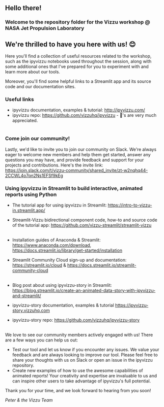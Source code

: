 ## Hello there!
### Welcome to the repository folder for the Vizzu workshop @ NASA Jet Propulsion Laboratory
## We're thrilled to have you here with us! :blush:

Here you'll find a collection of useful resources related to the workshop, such as the ipyvizzu notebooks used throughout the session, along with some additional ones that I've prepared for you to experiment with and learn more about our tools.

Moreover, you'll find some helpful links to a Streamlit app and its source code and our documentation sites.

### Useful links
- ipyvizzu documentation, examples & tutorial: http://ipyvizzu.com/ 
- ipyvizzu repo: https://github.com/vizzuhq/ipyvizzu - :star2:'s are very much appreciated.
<br/><br/>

### Come join our community!
Lastly, we'd like to invite you to join our community on Slack. We're always eager to welcome new members and help them get started, answer any questions you may have, and provide feedback and support for your projects and contributions. Here's the invite link: https://join.slack.com/t/vizzu-community/shared_invite/zt-w2nqhq44-2CCWL4o7qn2Ns1EFSf9kEg

### Using ipyvizzu in Streamlit to build interactive, animated reports using Python
- The tutorial app for using ipyvizzu in Streamlit: https://intro-to-vizzu-in.streamlit.app/
- Streamlit-Vizzu bidirectional component code, how-to and source code of the tutorial app: https://github.com/vizzu-streamlit/streamlit-vizzu
<br/><br/>
- Installation guides of Anaconda & Streamlit: https://www.anaconda.com/download, https://docs.streamlit.io/library/get-started/installation
- Streamlit Community Cloud sign-up and documentation: https://streamlit.io/cloud & https://docs.streamlit.io/streamlit-community-cloud
<br/><br/>

- Blog post about using ipyvizzu-story in Streamlit: https://blog.streamlit.io/create-an-animated-data-story-with-ipyvizzu-and-streamlit/
- ipyvizzu-story documentation, examples & tutorial https://ipyvizzu-story.vizzuhq.com
- ipyvizzu-story repo: https://github.com/vizzuhq/ipyvizzu-story
<br/><br/>

We love to see our community members actively engaged with us! There are a few ways you can help us out:

- Test our tool and let us know if you encounter any issues. We value your feedback and are always looking to improve our tool. Please feel free to share your thoughts with us on Slack or open an issue in the ipyvizzu repository.
- Create new examples of how to use the awesome capabilities of animated reports! Your creativity and expertise are invaluable to us and can inspire other users to take advantage of ipyvizzu's full potential.

Thank you for your time, and we look forward to hearing from you soon!

   *Peter & the Vizzu Team*
